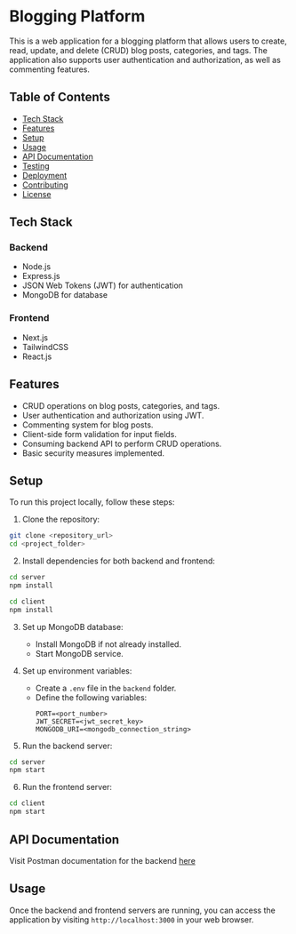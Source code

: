 # Blogging Platform

This is a web application for a blogging platform that allows users to create, read, update, and delete (CRUD) blog posts, categories, and tags. The application also supports user authentication and authorization, as well as commenting features.

## Table of Contents

- [Tech Stack](#tech-stack)
- [Features](#features)
- [Setup](#setup)
- [Usage](#usage)
- [API Documentation](#api-documentation)
- [Testing](#testing)
- [Deployment](#deployment)
- [Contributing](#contributing)
- [License](#license)

## Tech Stack

### Backend

- Node.js
- Express.js
- JSON Web Tokens (JWT) for authentication
- MongoDB for database

### Frontend

- Next.js
- TailwindCSS
- React.js

## Features

- CRUD operations on blog posts, categories, and tags.
- User authentication and authorization using JWT.
- Commenting system for blog posts.
- Client-side form validation for input fields.
- Consuming backend API to perform CRUD operations.
- Basic security measures implemented.

## Setup

To run this project locally, follow these steps:

1. Clone the repository:

```bash
git clone <repository_url>
cd <project_folder>
```

2. Install dependencies for both backend and frontend:

```bash
cd server
npm install

cd client
npm install
```

3. Set up MongoDB database:

   - Install MongoDB if not already installed.
   - Start MongoDB service.

4. Set up environment variables:

   - Create a `.env` file in the `backend` folder.
   - Define the following variables:
     ```
     PORT=<port_number>
     JWT_SECRET=<jwt_secret_key>
     MONGODB_URI=<mongodb_connection_string>
     ```

5. Run the backend server:

```bash
cd server
npm start
```

6. Run the frontend server:

```bash
cd client
npm start
```

## API Documentation

Visit Postman documentation for the backend [here](https://documenter.getpostman.com/view/29455668/2sA3JGeNkp)

## Usage

Once the backend and frontend servers are running, you can access the application by visiting `http://localhost:3000` in your web browser.
